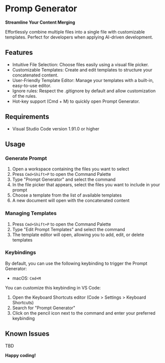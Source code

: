 # Promp Generator

**Streamline Your Content Merging**

Effortlessly combine multiple files into a single file with customizable templates. Perfect for developers when applying AI-driven development.

## Features

- Intuitive File Selection: Choose files easily using a visual file picker.
- Customizable Templates: Create and edit templates to structure your concatenated content.
- User-Friendly Template Editor: Manage your templates with a built-in, easy-to-use editor.
- Ignore rules: Respect the .gitignore by default and allow customization of the rules.
- Hot-key support (Cmd + M) to quickly open Prompt Generator.

## Requirements

- Visual Studio Code version 1.91.0 or higher

## Usage

### Generate Prompt

1. Open a workspace containing the files you want to select
2. Press `Cmd+Shift+P` to open the Command Palette
3. Type "Prompt Generator" and select the command
4. In the file picker that appears, select the files you want to include in your prompt
5. Choose a template from the list of available templates
6. A new document will open with the concatenated content

### Managing Templates

1. Press `Cmd+Shift+P` to open the Command Palette
2. Type "Edit Prompt Templates" and select the command
3. The template editor will open, allowing you to add, edit, or delete templates

### Keybindings

By default, you can use the following keybinding to trigger the Prompt Generator:

- macOS: `Cmd+M`

You can customize this keybinding in VS Code:

1. Open the Keyboard Shortcuts editor (Code > Settings > Keyboard Shortcuts)
2. Search for "Prompt Generator"
3. Click on the pencil icon next to the command and enter your preferred keybinding

## Known Issues

TBD

**Happy coding!**
